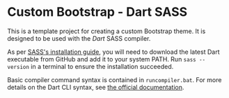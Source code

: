 # Custom Bootstrap - Dart SASS
This is a template project for creating a custom Bootstrap theme. It is designed to be used with the *Dart* SASS compiler.

As per [SASS's installation guide](https://sass-lang.com/install/), you will need to download the latest Dart executable from GitHub and add it to your system PATH.
Run `sass --version` in a terminal to ensure the installation succeeded.

Basic compiler command syntax is contained in `runcompiler.bat`. For more details on the Dart CLI syntax, see [the official documentation](https://sass-lang.com/documentation/cli/dart-sass/).
